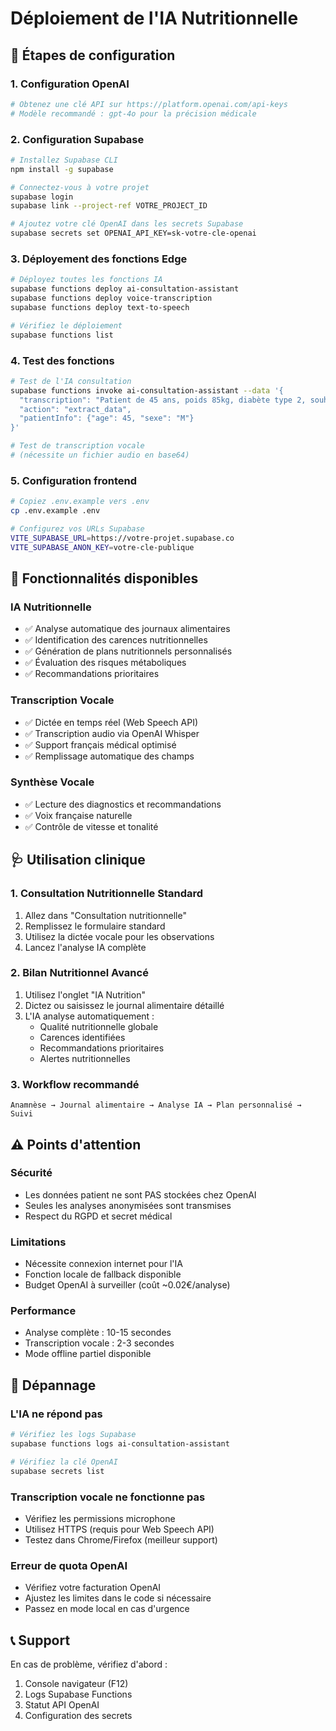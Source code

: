 # Déploiement de l'IA Nutritionnelle

## 🚀 Étapes de configuration

### 1. Configuration OpenAI
```bash
# Obtenez une clé API sur https://platform.openai.com/api-keys
# Modèle recommandé : gpt-4o pour la précision médicale
```

### 2. Configuration Supabase
```bash
# Installez Supabase CLI
npm install -g supabase

# Connectez-vous à votre projet
supabase login
supabase link --project-ref VOTRE_PROJECT_ID

# Ajoutez votre clé OpenAI dans les secrets Supabase
supabase secrets set OPENAI_API_KEY=sk-votre-cle-openai
```

### 3. Déployement des fonctions Edge
```bash
# Déployez toutes les fonctions IA
supabase functions deploy ai-consultation-assistant
supabase functions deploy voice-transcription
supabase functions deploy text-to-speech

# Vérifiez le déploiement
supabase functions list
```

### 4. Test des fonctions
```bash
# Test de l'IA consultation
supabase functions invoke ai-consultation-assistant --data '{
  "transcription": "Patient de 45 ans, poids 85kg, diabète type 2, souhaite perdre du poids",
  "action": "extract_data",
  "patientInfo": {"age": 45, "sexe": "M"}
}'

# Test de transcription vocale
# (nécessite un fichier audio en base64)
```

### 5. Configuration frontend
```bash
# Copiez .env.example vers .env
cp .env.example .env

# Configurez vos URLs Supabase
VITE_SUPABASE_URL=https://votre-projet.supabase.co
VITE_SUPABASE_ANON_KEY=votre-cle-publique
```

## 🔧 Fonctionnalités disponibles

### IA Nutritionnelle
- ✅ Analyse automatique des journaux alimentaires
- ✅ Identification des carences nutritionnelles  
- ✅ Génération de plans nutritionnels personnalisés
- ✅ Évaluation des risques métaboliques
- ✅ Recommandations prioritaires

### Transcription Vocale
- ✅ Dictée en temps réel (Web Speech API)
- ✅ Transcription audio via OpenAI Whisper
- ✅ Support français médical optimisé
- ✅ Remplissage automatique des champs

### Synthèse Vocale
- ✅ Lecture des diagnostics et recommandations
- ✅ Voix française naturelle
- ✅ Contrôle de vitesse et tonalité

## 🩺 Utilisation clinique

### 1. Consultation Nutritionnelle Standard
1. Allez dans "Consultation nutritionnelle"
2. Remplissez le formulaire standard
3. Utilisez la dictée vocale pour les observations
4. Lancez l'analyse IA complète

### 2. Bilan Nutritionnel Avancé
1. Utilisez l'onglet "IA Nutrition"
2. Dictez ou saisissez le journal alimentaire détaillé
3. L'IA analyse automatiquement :
   - Qualité nutritionnelle globale
   - Carences identifiées
   - Recommandations prioritaires
   - Alertes nutritionnelles

### 3. Workflow recommandé
```
Anamnèse → Journal alimentaire → Analyse IA → Plan personnalisé → Suivi
```

## ⚠️ Points d'attention

### Sécurité
- Les données patient ne sont PAS stockées chez OpenAI
- Seules les analyses anonymisées sont transmises
- Respect du RGPD et secret médical

### Limitations
- Nécessite connexion internet pour l'IA
- Fonction locale de fallback disponible
- Budget OpenAI à surveiller (coût ~0.02€/analyse)

### Performance
- Analyse complète : 10-15 secondes
- Transcription vocale : 2-3 secondes
- Mode offline partiel disponible

## 🐛 Dépannage

### L'IA ne répond pas
```bash
# Vérifiez les logs Supabase
supabase functions logs ai-consultation-assistant

# Vérifiez la clé OpenAI
supabase secrets list
```

### Transcription vocale ne fonctionne pas
- Vérifiez les permissions microphone
- Utilisez HTTPS (requis pour Web Speech API)
- Testez dans Chrome/Firefox (meilleur support)

### Erreur de quota OpenAI
- Vérifiez votre facturation OpenAI
- Ajustez les limites dans le code si nécessaire
- Passez en mode local en cas d'urgence

## 📞 Support
En cas de problème, vérifiez d'abord :
1. Console navigateur (F12)
2. Logs Supabase Functions
3. Statut API OpenAI
4. Configuration des secrets
